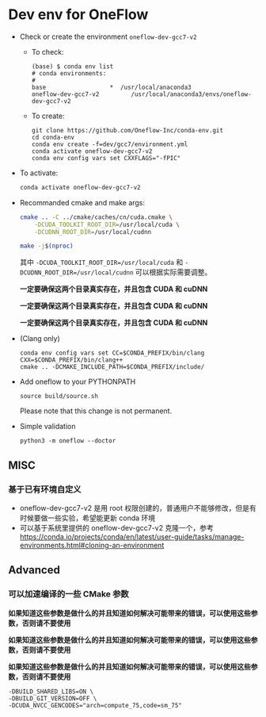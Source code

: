 # Dev env for OneFlow

- Check or create the environment `oneflow-dev-gcc7-v2`
    - To check:
        ```
        (base) $ conda env list
        # conda environments:
        #
        base                  *  /usr/local/anaconda3
        oneflow-dev-gcc7-v2         /usr/local/anaconda3/envs/oneflow-dev-gcc7-v2
        ```
    - To create:
        ```
        git clone https://github.com/Oneflow-Inc/conda-env.git
        cd conda-env
        conda env create -f=dev/gcc7/environment.yml
        conda activate oneflow-dev-gcc7-v2
        conda env config vars set CXXFLAGS="-fPIC"
        ```

- To activate:
    ```bash
    conda activate oneflow-dev-gcc7-v2
    ```

- Recommanded cmake and make args:
    ```bash
    cmake .. -C ../cmake/caches/cn/cuda.cmake \
        -DCUDA_TOOLKIT_ROOT_DIR=/usr/local/cuda \
        -DCUDNN_ROOT_DIR=/usr/local/cudnn
    ```
    ```bash
    make -j$(nproc)
    ```
    其中 `-DCUDA_TOOLKIT_ROOT_DIR=/usr/local/cuda` 和 `-DCUDNN_ROOT_DIR=/usr/local/cudnn` 可以根据实际需要调整。

    **一定要确保这两个目录真实存在，并且包含 CUDA 和 cuDNN**

    **一定要确保这两个目录真实存在，并且包含 CUDA 和 cuDNN**

    **一定要确保这两个目录真实存在，并且包含 CUDA 和 cuDNN**

- (Clang only)
    ```
    conda env config vars set CC=$CONDA_PREFIX/bin/clang CXX=$CONDA_PREFIX/bin/clang++
    cmake .. -DCMAKE_INCLUDE_PATH=$CONDA_PREFIX/include/
    ```

- Add oneflow to your PYTHONPATH

    ```
    source build/source.sh
    ```

    Please note that this change is not permanent.

- Simple validation

    ```
    python3 -m oneflow --doctor
    ```
## MISC
### 基于已有环境自定义
- oneflow-dev-gcc7-v2 是用 root 权限创建的，普通用户不能够修改，但是有时候要做一些实验，希望能更新 conda 环境
- 可以基于系统里提供的 oneflow-dev-gcc7-v2 克隆一个，参考 https://conda.io/projects/conda/en/latest/user-guide/tasks/manage-environments.html#cloning-an-environment


## Advanced
### 可以加速编译的一些 CMake 参数
**如果知道这些参数是做什么的并且知道如何解决可能带来的错误，可以使用这些参数，否则请不要使用**

**如果知道这些参数是做什么的并且知道如何解决可能带来的错误，可以使用这些参数，否则请不要使用**

**如果知道这些参数是做什么的并且知道如何解决可能带来的错误，可以使用这些参数，否则请不要使用**

```
-DBUILD_SHARED_LIBS=ON \
-DBUILD_GIT_VERSION=OFF \
-DCUDA_NVCC_GENCODES="arch=compute_75,code=sm_75"
```
